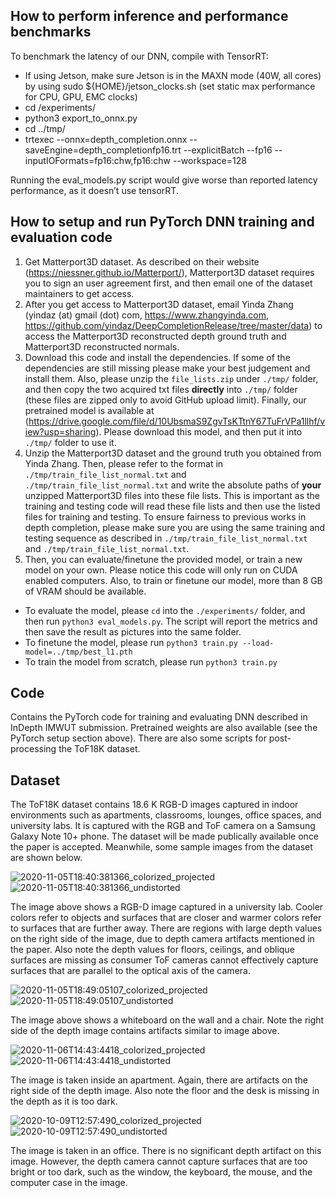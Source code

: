 ## How to perform inference and performance benchmarks
To benchmark the latency of our DNN, compile with TensorRT:
- If using Jetson, make sure Jetson is in the MAXN mode (40W, all cores) by using sudo ${HOME}/jetson_clocks.sh (set static max performance for CPU, GPU, EMC clocks)
- cd <InDepth dir>/experiments/
- python3 export_to_onnx.py 
- cd ../tmp/
- trtexec --onnx=depth_completion.onnx --saveEngine=depth_completionfp16.trt --explicitBatch --fp16 --inputIOFormats=fp16:chw,fp16:chw --workspace=128

Running the eval_models.py script would give worse than reported latency performance, as it doesn’t use tensorRT. 

## How to setup and run PyTorch DNN training and evaluation code
1. Get Matterport3D dataset. As described on their website (https://niessner.github.io/Matterport/), Matterport3D dataset requires you to sign an user agreement first, and then email one of the dataset maintainers to get access.
2. After you get access to Matterport3D dataset, email Yinda Zhang (yindaz (at) gmail (dot) com, https://www.zhangyinda.com, https://github.com/yindaz/DeepCompletionRelease/tree/master/data) to access the Matterport3D reconstructed depth ground truth and Matterport3D reconstructed normals.
3. Download this code and install the dependencies. If some of the dependencies are still missing please make your best judgement and install them. Also, please unzip the `file_lists.zip` under `./tmp/` folder, and then copy the two acquired txt files **directly** into `./tmp/` folder (these files are zipped only to avoid GitHub upload limit). Finally, our pretrained model is available at (https://drive.google.com/file/d/10UbsmaS9ZgvTsKTtnY67TuFrVPa1llhf/view?usp=sharing). Please download this model, and then put it into `./tmp/` folder to use it.
4. Unzip the Matterport3D dataset and the ground truth you obtained from Yinda Zhang. Then, please refer to the format in `./tmp/train_file_list_normal.txt` and `./tmp/train_file_list_normal.txt` and write the absolute paths of **your** unzipped Matterport3D files into these file lists. This is important as the training and testing code will read these file lists and then use the listed files for training and testing. To ensure fairness to previous works in depth completion, please make sure you are using the same training and testing sequence as described in `./tmp/train_file_list_normal.txt` and `./tmp/train_file_list_normal.txt`.
5. Then, you can evaluate/finetune the provided model, or train a new model on your own. Please notice this code will only run on CUDA enabled computers. Also, to train or finetune our model, more than 8 GB of VRAM should be available.
  - To evaluate the model, please `cd` into the `./experiments/` folder, and then run `python3 eval_models.py`. The script will report the metrics and then save the result as pictures into the same folder.
  - To finetune the model, please run `python3 train.py --load-model=../tmp/best_l1.pth`
  - To train the model from scratch, please run `python3 train.py`

## Code
Contains the PyTorch code for training and evaluating DNN described in InDepth IMWUT submission. Pretrained weights are also available (see the PyTorch setup section above). There are also some scripts for post-processing the ToF18K dataset. 

## Dataset
The ToF18K dataset contains 18.6 K RGB-D images captured in indoor environments such as apartments, classrooms, lounges, office spaces, and university labs. It is captured with the RGB and ToF camera on a Samsung Galaxy Note 10+ phone. The dataset will be made publically available once the paper is accepted. Meanwhile, some sample images from the dataset are shown below. 

![2020-11-05T18:40:381366_colorized_projected](https://user-images.githubusercontent.com/85352183/144230500-f1cb1fb4-aff5-498b-be7a-660924d3b67d.png)
![2020-11-05T18:40:381366_undistorted](https://user-images.githubusercontent.com/85352183/144230503-b06889b5-4672-456c-b8bd-3d2a19a4c446.jpg)

The image above shows a RGB-D image captured in a university lab. Cooler colors refer to objects and surfaces that are closer and warmer colors refer to surfaces that are further away. There are regions with large depth values on the right side of the image, due to depth camera artifacts mentioned in the paper. Also note the depth values for floors, ceilings, and oblique surfaces are missing as consumer ToF cameras cannot effectively capture surfaces that are parallel to the optical axis of the camera. 

![2020-11-05T18:49:05107_colorized_projected](https://user-images.githubusercontent.com/85352183/144230596-98814705-c5a0-41d3-b947-e37800801105.png)
![2020-11-05T18:49:05107_undistorted](https://user-images.githubusercontent.com/85352183/144230598-418ba9d2-a77c-4121-ac19-2c19bc26fcf4.jpg)

The image above shows a whiteboard on the wall and a chair. Note the right side of the depth image contains artifacts similar to image above.  
  
![2020-11-06T14:43:4418_colorized_projected](https://user-images.githubusercontent.com/85352183/144230647-43457b3e-42ad-45b5-95d1-e07bb4475224.png)
![2020-11-06T14:43:4418_undistorted](https://user-images.githubusercontent.com/85352183/144230648-de66d501-135f-420a-af2d-4f23bafa0f99.jpg)

The image is taken inside an apartment. Again, there are artifacts on the right side of the depth image. Also note the floor and the desk is missing in the depth as it is too dark. 

![2020-10-09T12:57:490_colorized_projected](https://user-images.githubusercontent.com/85352183/144230740-27fba7e8-bed2-4644-beda-161b961c0dd9.png)
![2020-10-09T12:57:490_undistorted](https://user-images.githubusercontent.com/85352183/144230742-2326797b-7c62-4e91-bfd6-8065dd42711e.jpg)

The image is taken in an office. There is no significant depth artifact on this image. However, the depth camera cannot capture surfaces that are too bright or too dark, such as the window, the keyboard, the mouse, and the computer case in the image. 

